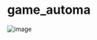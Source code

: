 # game_automa

![image](https://user-images.githubusercontent.com/91338088/202243035-83fe584a-e1d2-46af-a4dc-822141e85cb9.png)
